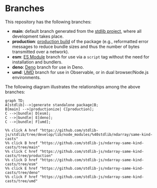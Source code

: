 <!--

@license Apache-2.0

Copyright (c) 2022 The Stdlib Authors.

Licensed under the Apache License, Version 2.0 (the "License");
you may not use this file except in compliance with the License.
You may obtain a copy of the License at

    http://www.apache.org/licenses/LICENSE-2.0

Unless required by applicable law or agreed to in writing, software
distributed under the License is distributed on an "AS IS" BASIS,
WITHOUT WARRANTIES OR CONDITIONS OF ANY KIND, either express or implied.
See the License for the specific language governing permissions and
limitations under the License.

-->

# Branches

This repository has the following branches:

-   **main**: default branch generated from the [stdlib project][stdlib-url], where all development takes place.
-   **production**: [production build][production-url] of the package (e.g., reformatted error messages to reduce bundle sizes and thus the number of bytes transmitted over a network).
-   **esm**: [ES Module][esm-url] branch for use via a `script` tag without the need for installation and bundlers.
-   **deno**: [Deno][deno-url] branch for use in Deno.
-   **umd**: [UMD][umd-url] branch for use in Observable, or in dual browser/Node.js environments.

The following diagram illustrates the relationships among the above branches:

```mermaid
graph TD;
A[stdlib]-->|generate standalone package|B;
B[main] -->|productionize| C[production];
C -->|bundle| D[esm];
C -->|bundle| E[deno];
C -->|bundle| F[umd];

%% click A href "https://github.com/stdlib-js/stdlib/tree/develop/lib/node_modules/%40stdlib/ndarray/same-kind-casts"
%% click B href "https://github.com/stdlib-js/ndarray-same-kind-casts/tree/main"
%% click C href "https://github.com/stdlib-js/ndarray-same-kind-casts/tree/production"
%% click D href "https://github.com/stdlib-js/ndarray-same-kind-casts/tree/esm"
%% click E href "https://github.com/stdlib-js/ndarray-same-kind-casts/tree/deno"
%% click F href "https://github.com/stdlib-js/ndarray-same-kind-casts/tree/umd"
```

[stdlib-url]: https://github.com/stdlib-js/stdlib/tree/develop/lib/node_modules/%40stdlib/ndarray/same-kind-casts
[production-url]: https://github.com/stdlib-js/ndarray-same-kind-casts/tree/production
[deno-url]: https://github.com/stdlib-js/ndarray-same-kind-casts/tree/deno
[umd-url]: https://github.com/stdlib-js/ndarray-same-kind-casts/tree/umd
[esm-url]: https://github.com/stdlib-js/ndarray-same-kind-casts/tree/esm